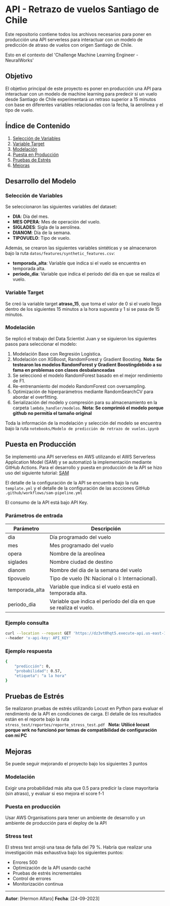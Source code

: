 # API - Retrazo de vuelos Santiago de Chile

Este repositorio contiene todos los archivos necesarios para poner en producción una API serverless para interactuar con un modelo de predicción de atraso de vuelos con origen Santiago de Chile.

Esto en el contexto del 'Challenge Machine Learning Engineer - NeuralWorks'
## Objetivo

El objetivo principal de este proyecto es poner en producción una API para interactuar con un modelo de machine learning para predecir si un vuelo desde Santiago de Chile experimentará un retraso superior a 15 minutos con base en diferentes variables relacionadas con la fecha, la aerolínea y el tipo de vuelo.

## 

## Índice de Contenido

1. [Selección de Variables](#selección-de-variables)
2. [Variable Target](#variable-target)
3. [Modelación](#modelación)
4. [Puesta en Producción](#puesta-en-producción)
5. [Pruebas de Estrés](#pruebas-de-estrés)
6. [Mejoras](#mejoras)

## Desarrollo del Modelo

### Selección de Variables

Se seleccionaron las siguientes variables del dataset:

- **DIA**: Día del mes.
- **MES OPERA**: Mes de operación del vuelo.
- **SIGLADES**: Sigla de la aerolínea.
- **DIANOM**: Día de la semana.
- **TIPOVUELO**: Tipo de vuelo.

Además, se crearon las siguientes variables sintéticas y se almacenaron bajo la ruta  `datos/features/synthetic_features.csv`:

- **temporada_alta**: Variable que indica si el vuelo se encuentra en temporada alta.
- **periodo_dia**: Variable que indica el período del día en que se realiza el vuelo.

### Variable Target

Se creó la variable target **atraso_15**, que toma el valor de 0 si el vuelo llega dentro de los siguientes 15 minutos a la hora supuesta y 1 si se pasa de 15 minutos.

### Modelación

Se replicó el trabajo del Data Scientist Juan y se siguieron los siguientes pasos para seleccionar el modelo:

1. Modelación Base con Regresión Logística.
2. Modelación con XGBoost, RandomForest y Gradient Boosting.
**Nota: Se testearon los modelos RandomForest y Gradient Boostingdebido a su fama en problemas con clases desbalanceadas**
4. Se seleccionó el modelo RandomForest basado en el mejor rendimiento de F1.
5. Re-entrenamiento del modelo RandomForest con oversampling.
6. Optimización de hiperparámetros mediante RandomSearchCV para abordar el overfitting.
7. Serialización del modelo y compresión para su almacenamiento en la carpeta `lambda_handler/modelos`.
**Nota: Se comprimió el modelo porque github no permitía el tamaño original**

Toda la información de la modelación y selección del modelo se encuentra bajo la ruta `notebooks/Modelo de predicción de retrazo de vuelos.ipynb`

## Puesta en Producción

Se implementó una API serverless en AWS utilizando el AWS Serverless Application Model (SAM) y se automatizó la implementación mediante GitHub Actions. 
Para el desarrollo y puesta en producción de la API se hizo uso del siguiente tutorial: [SAM](https://aws.amazon.com/es/blogs/compute/using-github-actions-to-deploy-serverless-applications/)

El detalle de la configuración de la API se encuentra bajo la ruta ```template.yml``` y el detalle de la configuración de las accciones GitHub ```.github/workflows/sam-pipeline.yml```

El consumo de la API está bajo API Key.

### Parámetros de entrada
| Parámetro          | Descripción                                           |
|--------------------|--------------------------------------------------|
| dia                | Día programado del vuelo             |
| mes          | Mes programado del vuelo               |
| opera           | Nombre de la areolínea        |
| siglades           | Nombre ciudad de destino         |
| dianom             | Nombre del día de la semana del vuelo        |
| tipovuelo          | Tipo de vuelo (N: Nacional o I: Internacional). |
| temporada_alta     | Variable que indica si el vuelo está en temporada alta. |
| periodo_dia        | Variable que indica el período del día en que se realiza el vuelo. |


### Ejemplo consulta
```bash
curl --location --request GET 'https://dz3vt0hqt5.execute-api.us-east-1.amazonaws.com/Prod/prob_delay/?dia=1&mes=5&temporada_alta=1&opera=American Airlines&siglades=Miami&dianom=Sabado&periodo_dia=noche&tipovuelo=I' \
--header 'x-api-key: API_KEY'
```

### Ejemplo respuesta
```bash
{
    "predicción": 0,
    "probabilidad": 0.57,
    "etiqueta": "a la hora"
}
```


## Pruebas de Estrés

Se realizaron pruebas de estrés utilizando Locust en Python para evaluar el rendimiento de la API en condiciones de carga.
El detalle de los resultados están en el reporte bajo la ruta ```stress_test/reportes/reporte_stress_test.pdf ```
**Nota: Utilicé locust porque wrk no funcionó por temas de compatibilidad de configuración con mi PC**

## Mejoras
Se puede seguir mejorando el proyecto bajo los siguientes 3 puntos

### Modelación
Exigir una probabilidad más alta que 0.5 para predicir la clase mayoritaria (sin atraso), y evaluar si eso mejora el score f-1


### Puesta en producción
Usar AWS Organisations para tener un ambiente de desarrollo y un ambiente de producción para el deploy de la API

### Stress test
El stress test arrojó una tasa de falla del 79 %. Habría que realizar una investigación más exhaustiva bajo los siguientes puntos:
- Errores 500
- Optimización de la API usando caché
- Pruebas de estrés incrementales
- Control de errores
- Monitorización continua



---
**Autor**: [Hermon Alfaro]
**Fecha**: [24-09-2023]
